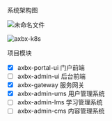 系统架构图

![未命名文件](http://img3.betajie.com/typora/未命名文件.png?imgslim)



![axbx-k8s](http://img3.betajie.com/typora/axbx-k8s.png?imgslim)

项目模块

- [x] axbx-portal-ui 门户前端
- [ ] axbx-admin-ui 后台前端
- [x] axbx-gateway 服务网关
- [x] axbx-admin-ums 用户管理系统
- [ ] axbx-admin-lms 学习管理系统
- [ ] axbx-admin-cms 内容管理系统

